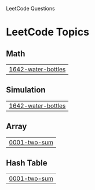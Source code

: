 LeetCode Questions

<!---LeetCode Topics Start-->
# LeetCode Topics
## Math
|  |
| ------- |
| [1642-water-bottles](https://github.com/GauravRana12/DSA-Problems/tree/master/1642-water-bottles) |
## Simulation
|  |
| ------- |
| [1642-water-bottles](https://github.com/GauravRana12/DSA-Problems/tree/master/1642-water-bottles) |
## Array
|  |
| ------- |
| [0001-two-sum](https://github.com/GauravRana12/DSA-Problems/tree/master/0001-two-sum) |
## Hash Table
|  |
| ------- |
| [0001-two-sum](https://github.com/GauravRana12/DSA-Problems/tree/master/0001-two-sum) |
<!---LeetCode Topics End-->